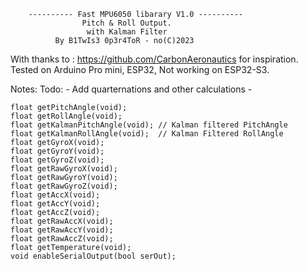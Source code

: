         ---------- Fast MPU6050 libarary V1.0 ----------
                    Pitch & Roll Output.
                     with Kalman Filter
              By B1TwIs3 0p3r4ToR - no(C)2023
   With thanks to : https://github.com/CarbonAeronautics for inspiration.
        Tested on Arduino Pro mini, ESP32, Not working on ESP32-S3.

Notes: 
              Todo:
              - Add quarternations and other calculations
              - 

    float getPitchAngle(void);
    float getRollAngle(void);
    float getKalmanPitchAngle(void); // Kalman filtered PitchAngle
    float getKalmanRollAngle(void);  // Kalman Filtered RollAngle
    float getGyroX(void);
    float getGyroY(void);
    float getGyroZ(void);
    float getRawGyroX(void);
    float getRawGyroY(void);
    float getRawGyroZ(void);
    float getAccX(void);
    float getAccY(void);
    float getAccZ(void);
    float getRawAccX(void);
    float getRawAccY(void);
    float getRawAccZ(void);
    float getTemperature(void);
    void enableSerialOutput(bool serOut);
